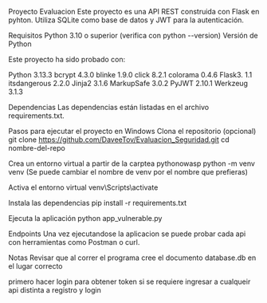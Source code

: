 Proyecto Evaluacion
Este proyecto es una API REST construida con Flask en pyhton. Utiliza SQLite como base de datos y JWT para la autenticación.

Requisitos
Python 3.10 o superior (verifica con python --version)
Versión de Python

Este proyecto ha sido probado con:

Python 3.13.3
bcrypt 4.3.0
blinke 1.9.0
click 8.2.1
colorama 0.4.6
Flask3. 1.1
itsdangerous 2.2.0
Jinja2 3.1.6
MarkupSafe 3.0.2
PyJWT 2.10.1
Werkzeug 3.1.3


Dependencias
Las dependencias están listadas en el archivo requirements.txt.

Pasos para ejecutar el proyecto en Windows
Clona el repositorio (opcional)
git clone https://github.com/DaveeTov/Evaluacion_Seguridad.git cd nombre-del-repo

Crea un entorno virtual a partir de la carptea pythonowasp
python -m venv venv (Se puede cambiar el nombre de venv por el nombre que prefieras)

Activa el entorno virtual
venv\Scripts\activate

Instala las dependencias
pip install -r requirements.txt

Ejecuta la aplicación
python app_vulnerable.py

Endpoints
Una vez ejecutandose la aplicacion se puede probar cada api con herramientas como Postman o curl.

Notas
Revisar que al correr el programa cree el documento database.db en el lugar correcto 

primero hacer login para obtener token si se requiere ingresar a cualqueir api distinta a registro y login
